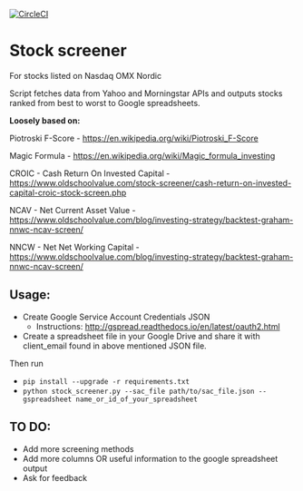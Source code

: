 [![CircleCI](https://circleci.com/gh/lseffer/stock_screener.svg?style=svg)](https://circleci.com/gh/lseffer/stock_screener)

# Stock screener
For stocks listed on Nasdaq OMX Nordic 

Script fetches data from Yahoo and Morningstar APIs and outputs stocks ranked from best to worst to Google spreadsheets.

__Loosely based on:__	

Piotroski F-Score - https://en.wikipedia.org/wiki/Piotroski_F-Score

Magic Formula -	https://en.wikipedia.org/wiki/Magic_formula_investing

CROIC - Cash Return On Invested Capital - https://www.oldschoolvalue.com/stock-screener/cash-return-on-invested-capital-croic-stock-screen.php

NCAV - Net Current Asset Value - https://www.oldschoolvalue.com/blog/investing-strategy/backtest-graham-nnwc-ncav-screen/

NNCW - Net Net Working Capital - https://www.oldschoolvalue.com/blog/investing-strategy/backtest-graham-nnwc-ncav-screen/

## Usage:
* Create Google Service Account Credentials JSON
    * Instructions: http://gspread.readthedocs.io/en/latest/oauth2.html
* Create a spreadsheet file in your Google Drive and share it with client_email found in above mentioned JSON file.

Then run
* `pip install --upgrade -r requirements.txt`
* `python stock_screener.py --sac_file path/to/sac_file.json --gspreadsheet name_or_id_of_your_spreadsheet`

## TO DO:
* Add more screening methods
* Add more columns OR useful information to the google spreadsheet output
* Ask for feedback
